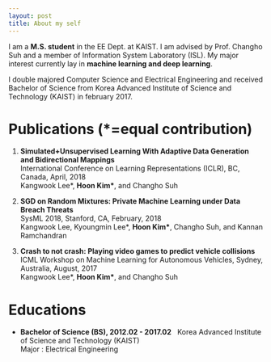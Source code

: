 ```yaml
---
layout: post
title: About my self
---
```


I am a **M.S. student** in the EE Dept. at KAIST. I am advised by Prof. Changho Suh and a member of Information System Laboratory (ISL). My major interest currently lay in **machine learning and deep learning**.

I double majored Computer Science and Electrical Engineering and received Bachelor of Science from Korea Advanced Institute of Science and Technology (KAIST) in february 2017. 

# Publications (*=equal contribution)

1. **Simulated+Unsupervised Learning With Adaptive Data Generation and Bidirectional Mappings**  
   International Conference on Learning Representations (ICLR), BC, Canada, April, 2018  
   Kangwook Lee*, __Hoon Kim*__, and Changho Suh  
   
2. **SGD on Random Mixtures: Private Machine Learning under Data Breach Threats**  
   SysML 2018, Stanford, CA, February, 2018  
   Kangwook Lee, Kyoungmin Lee*, __Hoon Kim*__, Changho Suh, and Kannan Ramchandran  
   
3. **Crash to not crash: Playing video games to predict vehicle collisions**  
   ICML Workshop on Machine Learning for Autonomous Vehicles, Sydney, Australia, August, 2017  
   Kangwook Lee*, __Hoon Kim*__, and Changho Suh  
   

# Educations

- **Bachelor of Science (BS), 2012.02 - 2017.02**  
   Korea Advanced Institute of Science and Technology (KAIST)  
   Major : Electrical Engineering   
